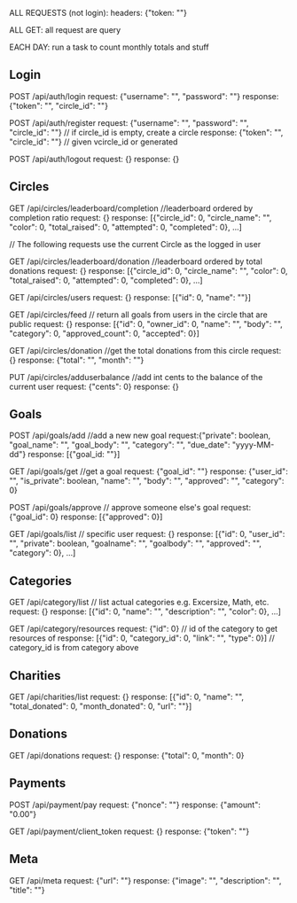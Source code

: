 ALL REQUESTS (not login):
    headers: {"token: ""}

ALL GET:
    all request are query 


EACH DAY: run a task to count monthly totals and stuff


## Login

POST /api/auth/login
    request: {"username": "", "password": ""}
    response: {"token": "", "circle_id": ""}

POST /api/auth/register
    request: {"username": "", "password": "", "circle_id": ""} // if circle_id is empty, create a circle
    response: {"token": "", "circle_id": ""} // given vcircle_id or generated

POST /api/auth/logout
    request: {}
    response: {}

## Circles

GET /api/circles/leaderboard/completion //leaderboard ordered by completion ratio
    request: {}
    response: [{"circle_id": 0, "circle_name": "", "color": 0, "total_raised": 0, "attempted": 0, "completed": 0}, ...]

// The following requests use the current Circle as the logged in user

GET /api/circles/leaderboard/donation //leaderboard ordered by total donations
    request: {}
    response: [{"circle_id": 0, "circle_name": "", "color": 0, "total_raised": 0, "attempted": 0, "completed": 0}, ...]

GET /api/circles/users
    request: {}
    response: [{"id": 0, "name": ""}]

GET /api/circles/feed   // return all goals from users in the circle that are public
    request: {}
    response: [{"id": 0, "owner_id": 0, "name": "", "body": "", "category": 0, "approved_count": 0, "accepted": 0}]

GET /api/circles/donation   //get the total donations from this circle
    request: {}
    response: {"total": "", "month": ""}

PUT /api/circles/adduserbalance   //add int cents to the balance of the current user
    request: {"cents": 0}
    response: {}

## Goals

POST /api/goals/add  //add a new new goal 
    request:{"private": boolean, "goal_name": "", "goal_body": "", "category": "", "due_date": "yyyy-MM-dd"}
    response: [{"goal_id: ""}]

GET /api/goals/get    //get a goal
    request: {"goal_id": ""}
    response: {"user_id": "", "is_private": boolean, "name": "", "body": "", "approved": "", "category": 0}

POST /api/goals/approve      // approve someone else's goal
    request: {"goal_id": 0}
    response: [{"approved": 0}]

GET /api/goals/list     // specific user
    request: {}
    response: [{"id": 0, "user_id": "", "private": boolean, "goalname": "", "goalbody": "", "approved": "", "category": 0}, ...]

## Categories

GET /api/category/list    // list actual categories e.g. Excersize, Math, etc.
    request: {}
    response: [{"id": 0, "name": "", "description": "", "color": 0}, ...]

GET /api/category/resources
    request: {"id": 0} // id of the category to get resources of
    response: [{"id": 0, "category_id": 0, "link": "", "type": 0}]     // category_id is from category above

## Charities

GET /api/charities/list
    request: {}
    response: [{"id": 0, "name": "", "total_donated": 0, "month_donated": 0, "url": ""}]

## Donations

GET /api/donations
    request: {}
    response: {"total": 0, "month": 0}

## Payments

POST /api/payment/pay
    request: {"nonce": ""}
    response: {"amount": "0.00"}

GET /api/payment/client_token
    request: {}
    response: {"token": ""}


## Meta
GET /api/meta
    request: {"url": ""}
    response: {"image": "", "description": "", "title": ""}
